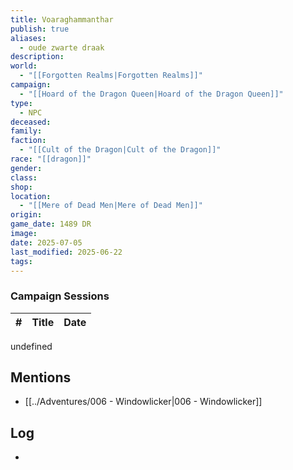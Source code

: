 ```yaml
---
title: Voaraghammanthar
publish: true
aliases:
  - oude zwarte draak
description: 
world:
  - "[[Forgotten Realms|Forgotten Realms]]"
campaign:
  - "[[Hoard of the Dragon Queen|Hoard of the Dragon Queen]]"
type:
  - NPC
deceased: 
family: 
faction:
  - "[[Cult of the Dragon|Cult of the Dragon]]"
race: "[[dragon]]"
gender: 
class: 
shop: 
location:
  - "[[Mere of Dead Men|Mere of Dead Men]]"
origin: 
game_date: 1489 DR
image: 
date: 2025-07-05
last_modified: 2025-06-22
tags: 
---
```

### Campaign Sessions

| # | Title | Date |
|--|--|--|
undefined

## Mentions
- [[../Adventures/006 - Windowlicker|006 - Windowlicker]]


## Log
* 